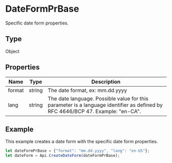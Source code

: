 # DateFormPrBase

Specific date form properties.

## Type

Object

## Properties

| Name | Type | Description |
| ---- | ---- | ----------- |
| format | string | The date format, ex: mm.dd.yyyy |
| lang | string | The date language. Possible value for this parameter is a language identifier as defined by RFC 4646/BCP 47. Example: "en-CA". |


## Example

This example creates a date form with the specific date form properties.

```javascript editor-pdf
let dateFormPrBase = {"format": "mm.dd.yyyy", "lang": "en-US"};
let dateForm = Api.CreateDateForm(dateFormPrBase);
```
